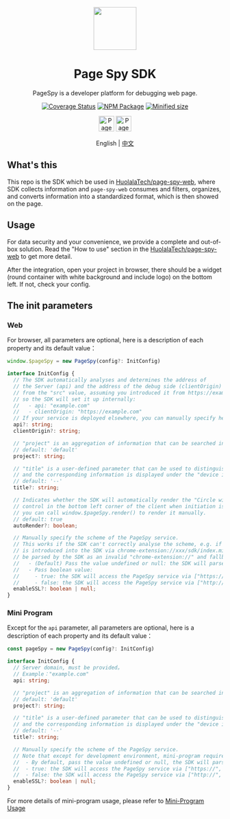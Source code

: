 [page-spy-web]: https://github.com/HuolalaTech/page-spy-web.git 'page-spy-web'
[coveralls-image]: https://coveralls.io/repos/github/HuolalaTech/page-spy/badge.svg?branch=main
[coveralls-url]: https://coveralls.io/github/HuolalaTech/page-spy?branch=main
[npm-image]: https://img.shields.io/npm/v/@huolala-tech/page-spy
[npm-url]: https://www.npmjs.com/package/@huolala-tech/page-spy
[minified-image]: https://img.shields.io/bundlephobia/min/@huolala-tech/page-spy
[minified-url]: https://unpkg.com/browse/@huolala-tech/page-spy/dist/index.min.js

<div align="center">
  <img src="./logo.svg" height="100" />

  <h1>Page Spy SDK</h1>
  <p>PageSpy is a developer platform for debugging web page.</p>

[![Coverage Status][coveralls-image]][coveralls-url] [![NPM Package][npm-image]][npm-url] [![Minified size][minified-image]][minified-url]

<a href="https://www.producthunt.com/posts/pagespy?utm_source=badge-featured&utm_medium=badge&utm_souce=badge-pagespy" target="_blank"><img src="https://api.producthunt.com/widgets/embed-image/v1/featured.svg?post_id=429852&theme=light" alt="PageSpy - Remote&#0032;debugging&#0032;as&#0032;seamless&#0032;as&#0032;local&#0032;debugging&#0046; | Product Hunt" height="36" /></a> <a href="https://news.ycombinator.com/item?id=38679798" target="_blank"><img src="https://hackernews-badge.vercel.app/api?id=38679798" alt="PageSpy - Remote&#0032;debugging&#0032;as&#0032;seamless&#0032;as&#0032;local&#0032;debugging&#0046; | Hacker News" height="36" /></a>

English | [中文](./README_ZH.md)

</div>

## What's this

This repo is the SDK which be used in [HuolalaTech/page-spy-web][page-spy-web], where SDK collects information and `page-spy-web` consumes and filters, organizes, and converts information into a standardized format, which is then showed on the page.

## Usage

For data security and your convenience, we provide a complete and out-of-box solution. Read the "How to use" section in the [HuolalaTech/page-spy-web][page-spy-web]
to get more detail.

After the integration, open your project in browser, there should be a widget (round container with white background and include logo) on the bottom left. If not, check your config.

## The init parameters

### Web

For browser, all parameters are optional, here is a description of each property and its default value：

```ts
window.$pageSpy = new PageSpy(config?: InitConfig)

interface InitConfig {
  // The SDK automatically analyses and determines the address of
  // the Server (api) and the address of the debug side (clientOrigin)
  // from the "src" value, assuming you introduced it from https://example.com/page-spy/index.min.js,
  // so the SDK will set it up internally:
  //   - api: "example.com"
  //   - clientOrigin: "https://example.com"
  // If your service is deployed elsewhere, you can manually specify here to override.
  api?: string;
  clientOrigin?: string;

  // "project" is an aggregation of information that can be searched in the room list on the debug side.
  // default: 'default'
  project?: string;

  // "title" is a user-defined parameter that can be used to distinguish the current debugging client,
  // and the corresponding information is displayed under the "device id" in each debugging connection panel.
  // default: '--'
  title?: string;

  // Indicates whether the SDK will automatically render the "Circle with Logo on White Background"
  // control in the bottom left corner of the client when initiation is complete. If set to false,
  // you can call window.$pageSpy.render() to render it manually.
  // default: true
  autoRender?: boolean;

  // Manually specify the scheme of the PageSpy service.
  // This works if the SDK can't correctly analyse the scheme, e.g. if PageSpy's browser plugin
  // is introduced into the SDK via chrome-extension://xxx/sdk/index.min.js, which will be
  // be parsed by the SDK as an invalid "chrome-extension://" and fallback to ["http://", "ws://"].
  //   - (Default) Pass the value undefined or null: the SDK will parse it automatically;
  //   - Pass boolean value:
  //     - true: the SDK will access the PageSpy service via ["https://", "wss://"].
  //     - false: the SDK will access the PageSpy service via ["http://", "wss://"]
  enableSSL?: boolean | null;
}
```

### Mini Program

Except for the `api` parameter, all parameters are optional, here is a description of each property and its default value：

```ts
const pageSpy = new PageSpy(config?: InitConfig)

interface InitConfig {
  // Server domain, must be provided。
  // Example："example.com"
  api: string;

  // "project" is an aggregation of information that can be searched in the room list on the debug side.
  // default: 'default'
  project?: string;

  // "title" is a user-defined parameter that can be used to distinguish the current debugging client,
  // and the corresponding information is displayed under the "device id" in each debugging connection panel.
  // default: '--'
  title?: string;

  // Manually specify the scheme of the PageSpy service.
  // Note that except for development environment, mini-program requires the scheme to be set to "https", so:
  //  - By default, pass the value undefined or null, the SDK will parse it to TRUE;
  //  - true: the SDK will access the PageSpy service via ["https://", "wss://"];
  //  - false: the SDK will access the PageSpy service via ["http://", "wss://"].
  enableSSL?: boolean | null;
}

```

For more details of mini-program usage, please refer to [Mini-Program Usage](https://github.com/HuolalaTech/page-spy/wiki/%E5%B0%8F%E7%A8%8B%E5%BA%8F%E4%BD%BF%E7%94%A8%E8%AF%B4%E6%98%8E)
